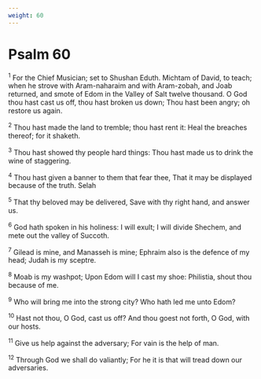 ```yaml
---
weight: 60
---
```


# Psalm 60

<sup>1</sup> For the Chief Musician; set to Shushan Eduth. Michtam of David, to teach; when he strove with Aram-naharaim and with Aram-zobah, and Joab returned, and smote of Edom in the Valley of Salt twelve thousand. O God thou hast cast us off, thou hast broken us down; Thou hast been angry; oh restore us again. 

<sup>2</sup> Thou hast made the land to tremble; thou hast rent it: Heal the breaches thereof; for it shaketh. 

<sup>3</sup> Thou hast showed thy people hard things: Thou hast made us to drink the wine of staggering. 

<sup>4</sup> Thou hast given a banner to them that fear thee, That it may be displayed because of the truth. Selah 

<sup>5</sup> That thy beloved may be delivered, Save with thy right hand, and answer us. 

<sup>6</sup> God hath spoken in his holiness: I will exult; I will divide Shechem, and mete out the valley of Succoth. 

<sup>7</sup> Gilead is mine, and Manasseh is mine; Ephraim also is the defence of my head; Judah is my sceptre. 

<sup>8</sup> Moab is my washpot; Upon Edom will I cast my shoe: Philistia, shout thou because of me. 

<sup>9</sup> Who will bring me into the strong city? Who hath led me unto Edom? 

<sup>10</sup> Hast not thou, O God, cast us off? And thou goest not forth, O God, with our hosts. 

<sup>11</sup> Give us help against the adversary; For vain is the help of man. 

<sup>12</sup> Through God we shall do valiantly; For he it is that will tread down our adversaries. 


